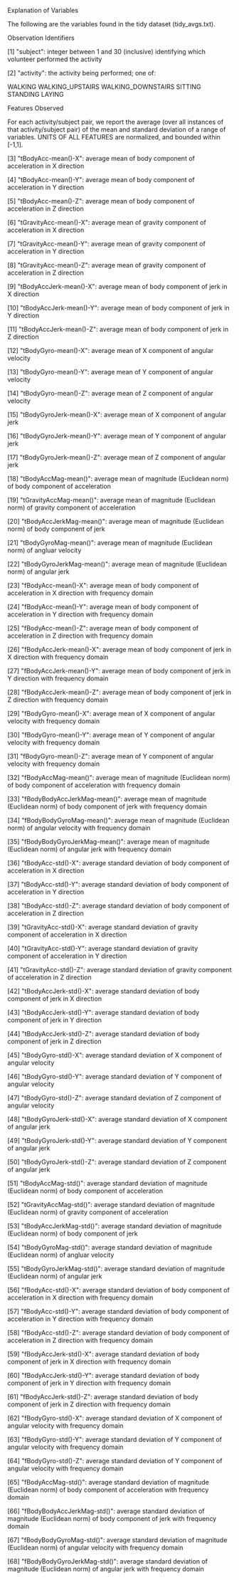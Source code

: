 Explanation of Variables

The following are the variables found in the tidy dataset (tidy_avgs.txt).

Observation Identifiers

[1] "subject": integer between 1 and 30 (inclusive) identifying which volunteer performed the activity

[2] "activity": the activity being performed; one of:

WALKING
WALKING_UPSTAIRS
WALKING_DOWNSTAIRS
SITTING
STANDING
LAYING

Features Observed

For each activity/subject pair, we report the average (over all instances of that activity/subject pair) of the mean and standard deviation of a range of variables.
UNITS OF ALL FEATURES are normalized, and bounded within [-1,1].

[3] "tBodyAcc-mean()-X": average mean of body component of acceleration in X direction

[4] "tBodyAcc-mean()-Y": average mean of body component of acceleration in Y direction

[5] "tBodyAcc-mean()-Z":
average mean of body component of acceleration in Z direction

[6] "tGravityAcc-mean()-X": average mean of gravity component of acceleration in X direction

[7] "tGravityAcc-mean()-Y": average mean of gravity component of acceleration in Y direction

[8] "tGravityAcc-mean()-Z":
average mean of gravity component of acceleration in Z direction

[9] "tBodyAccJerk-mean()-X":
average mean of body component of jerk in X direction

[10] "tBodyAccJerk-mean()-Y":
average mean of body component of jerk in Y direction

[11] "tBodyAccJerk-mean()-Z":
average mean of body component of jerk in Z direction

[12] "tBodyGyro-mean()-X": average mean of X component of angular velocity

[13] "tBodyGyro-mean()-Y":
average mean of Y component of angular velocity

[14] "tBodyGyro-mean()-Z": average mean of Z component of angular velocity

[15] "tBodyGyroJerk-mean()-X": average mean of X component of angular jerk

[16] "tBodyGyroJerk-mean()-Y": average mean of Y component of angular jerk

[17] "tBodyGyroJerk-mean()-Z": average mean of Z component of angular jerk

[18] "tBodyAccMag-mean()": average mean of magnitude (Euclidean norm) of body component of acceleration

[19] "tGravityAccMag-mean()": average mean of magnitude (Euclidean norm) of gravity component of acceleration

[20] "tBodyAccJerkMag-mean()": average mean of magnitude (Euclidean norm) of body component of jerk

[21] "tBodyGyroMag-mean()": average mean of magnitude (Euclidean norm) of angluar velocity

[22] "tBodyGyroJerkMag-mean()": average mean of magnitude (Euclidean norm) of angular jerk

[23] "fBodyAcc-mean()-X": average mean of body component of acceleration in X direction with frequency domain

[24] "fBodyAcc-mean()-Y": average mean of body component of acceleration in Y direction with frequency domain

[25] "fBodyAcc-mean()-Z": average mean of body component of acceleration in Z direction with frequency domain

[26] "fBodyAccJerk-mean()-X": average mean of body component of jerk in X direction with frequency domain

[27] "fBodyAccJerk-mean()-Y": average mean of body component of jerk in Y direction with frequency domain

[28] "fBodyAccJerk-mean()-Z": average mean of body component of jerk in Z direction with frequency domain

[29] "fBodyGyro-mean()-X": average mean of X component of angular velocity with frequency domain

[30] "fBodyGyro-mean()-Y": average mean of Y component of angular velocity with frequency domain

[31] "fBodyGyro-mean()-Z": average mean of Y component of angular velocity with frequency domain

[32] "fBodyAccMag-mean()": average mean of magnitude (Euclidean norm) of body component of acceleration with frequency domain

[33] "fBodyBodyAccJerkMag-mean()": average mean of magnitude (Euclidean norm) of body component of jerk with frequency domain

[34] "fBodyBodyGyroMag-mean()": average mean of magnitude (Euclidean norm) of angular velocity with frequency domain

[35] "fBodyBodyGyroJerkMag-mean()": average mean of magnitude (Euclidean norm) of angular jerk with frequency domain

[36] "tBodyAcc-std()-X": average standard deviation of body component of acceleration in X direction

[37] "tBodyAcc-std()-Y": average standard deviation of body component of acceleration in Y direction

[38] "tBodyAcc-std()-Z": average standard deviation of body component of acceleration in Z direction

[39] "tGravityAcc-std()-X": average standard deviation of gravity component of acceleration in X direction

[40] "tGravityAcc-std()-Y": average standard deviation of gravity component of acceleration in Y direction

[41] "tGravityAcc-std()-Z":
average standard deviation of gravity component of acceleration in Z direction

[42] "tBodyAccJerk-std()-X":
average standard deviation of body component of jerk in X direction

[43] "tBodyAccJerk-std()-Y":
average standard deviation of body component of jerk in Y direction

[44] "tBodyAccJerk-std()-Z": average standard deviation of body component of jerk in Z direction

[45] "tBodyGyro-std()-X": average standard deviation of X component of angular velocity

[46] "tBodyGyro-std()-Y":
average standard deviation of Y component of angular velocity

[47] "tBodyGyro-std()-Z":
average standard deviation of Z component of angular velocity

[48] "tBodyGyroJerk-std()-X": average standard deviation of X component of angular jerk

[49] "tBodyGyroJerk-std()-Y":
average standard deviation of Y component of angular jerk

[50] "tBodyGyroJerk-std()-Z":
average standard deviation of Z component of angular jerk

[51] "tBodyAccMag-std()":
average standard deviation of magnitude (Euclidean norm) of body component of acceleration

[52] "tGravityAccMag-std()": average standard deviation of magnitude (Euclidean norm) of gravity component of acceleration

[53] "tBodyAccJerkMag-std()":
average standard deviation of magnitude (Euclidean norm) of body component of jerk

[54] "tBodyGyroMag-std()":
average standard deviation of magnitude (Euclidean norm) of angluar velocity

[55] "tBodyGyroJerkMag-std()": average standard deviation of magnitude (Euclidean norm) of angular jerk

[56] "fBodyAcc-std()-X":
average standard deviation of body component of acceleration in X direction with frequency domain

[57] "fBodyAcc-std()-Y":
average standard deviation of body component of acceleration in Y direction with frequency domain

[58] "fBodyAcc-std()-Z":
average standard deviation of body component of acceleration in Z direction with frequency domain

[59] "fBodyAccJerk-std()-X": average standard deviation of body component of jerk in X direction with frequency domain

[60] "fBodyAccJerk-std()-Y":
average standard deviation of body component of jerk in Y direction with frequency domain

[61] "fBodyAccJerk-std()-Z":
average standard deviation of body component of jerk in Z direction with frequency domain

[62] "fBodyGyro-std()-X":
average standard deviation of X component of angular velocity with frequency domain

[63] "fBodyGyro-std()-Y":
average standard deviation of Y component of angular velocity with frequency domain

[64] "fBodyGyro-std()-Z":
average standard deviation of Y component of angular velocity with frequency domain

[65] "fBodyAccMag-std()":
average standard deviation of magnitude (Euclidean norm) of body component of acceleration with frequency domain

[66] "fBodyBodyAccJerkMag-std()": average standard deviation of magnitude (Euclidean norm) of body component of jerk with frequency domain

[67] "fBodyBodyGyroMag-std()": average standard deviation of magnitude (Euclidean norm) of angular velocity with frequency domain

[68] "fBodyBodyGyroJerkMag-std()": average standard deviation of magnitude (Euclidean norm) of angular jerk with frequency domain
